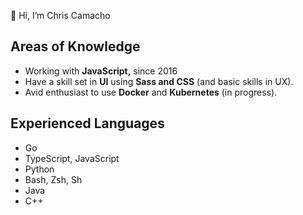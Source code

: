 👋 Hi, I’m Chris Camacho

## Areas of Knowledge

- Working with **JavaScript,** since 2016
- Have a skill set in **UI** using **Sass and CSS** (and basic skills in UX).
- Avid enthusiast to use **Docker** and **Kubernetes** (in progress).

## Experienced Languages
- Go
- TypeScript, JavaScript
- Python
- Bash, Zsh, Sh
- Java
- C++

<!---
chris-cadev/chris-cadev is a ✨ special ✨ repository because its `README.md` (this file) appears on your GitHub profile.
You can click the Preview link to take a look at your changes.
--->
